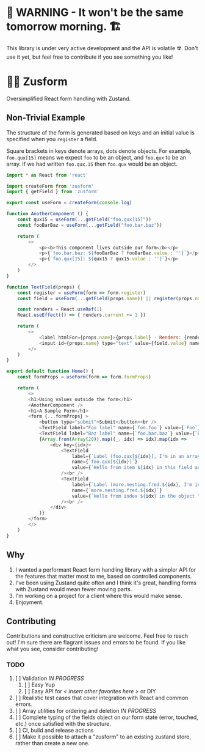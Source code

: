 
# 🚧 WARNING - It won't be the same tomorrow morning. 🏗️
This library is under very active development and the API is volatile ☢️. Don't use it yet, but feel free to contribute if you see something you like!

# 🐻‍❄️ Zusform
Oversimplified React form handling with Zustand.

## Non-Trivial Example

The structure of the form is generated based on keys and an initial value is specified when you `register` a field.

Square brackets in keys denote arrays, dots denote objects. For example, `foo.qux[15]` means we expect `foo` to be an object, and `foo.qux` to be an array. If we had written `foo.qux.15` then `foo.qux` would be an object.

```javascript
import * as React from 'react'

import createForm from 'zusform'
import { getField } from 'zusform'

export const useForm = createForm(console.log)

function AnotherComponent () {
    const qux15 = useForm(...getField("foo.qux[15]"))
    const fooBarBaz = useForm(...getField("foo.bar.baz"))

    return (
        <>
            <p><b>This component lives outside our form</b></p>
            <p>{`foo.bar.baz: ${fooBarBaz ? fooBarBaz.value : ''}`}</p>
            <p>{`foo.qux[15]: ${qux15 ? qux15.value : ''}`}</p>
        </>
    )
}

function TextField(props) {
    const register = useForm(form => form.register)
    const field = useForm(...getField(props.name)) || register(props.name, props.value)

    const renders = React.useRef(1)
    React.useEffect(() => { renders.current += 1 })

    return (
        <>
            <label htmlFor={props.name}>{props.label} - Renders: {renders.current} </label><br />
            <input id={props.name} type="text" value={field.value} name={props.name} onChange={field.onChange} /><br />
        </>
    )
}

export default function Home() {
    const formProps = useForm(form => form.formProps)

    return (
        <>
        <h1>Using values outside the form</h1>
        <AnotherComponent />
        <h1>A Sample Form</h1>
        <form {...formProps} >
            <button type="submit">Submit</button><br />
            <TextField label="Foo label" name={`foo.foo`} value={`Foo`} />
            <TextField label="Baz label" name={`foo.bar.baz`} value={`Baz`} />
            {Array.from(Array(20)).map((_, idx) => idx).map(idx =>
                <div key={idx}>
                    <TextField
                        label={`Label (foo.qux[${idx}], I'm in an array)`}
                        name={`foo.qux[${idx}]`}
                        value={`Hello from item ${idx} in this field array "foo.qux."`}
                    /><br />
                    <TextField
                        label={`Label (more.nesting.fred.${idx}, I'm in an object)`}
                        name={`more.nesting.fred.${idx}`}
                        value={`Hello from index ${idx} in the object "more.nesting.fred." `}
                    /><br />
                </div>
            )}
        </form>
        </>
    )
}
```

## Why
1. I wanted a performant React form handling library with a simpler API for the features that matter most to me, based on controlled components.
2. I've been using Zustand quite often and I think it's great, handling forms with Zustand would mean fewer moving parts.
3. I'm working on a project for a client where this would make sense.
4. Enjoyment.

## Contributing
Contributions and constructive criticism are welcome. Feel free to reach out! I'm sure there are flagrant issues and errors to be found. If you like what you see, consider contributing!

### TODO
1. [ ] Validation _IN PROGRESS_
   1. [ ] Easy Yup
   2. [ ] Easy API for *< insert other favorites here >* or DIY
2. [ ] Realistic test cases that cover integration with React and common errors.
3. [ ] Array utilities for ordering and deletion _IN PROGRESS_
4. [ ] Complete typing of the fields object on our form state (error, touched, etc.) once satisfied with the structure.
5. [ ] CI, build and release actions
6. [ ] Make it possible to attach a "zusform" to an existing zustand store, rather than create a new one.